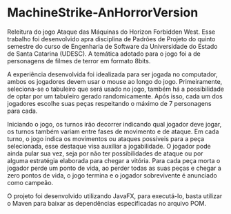 # MachineStrike-AnHorrorVersion


Releitura do jogo Ataque das Máquinas do Horizon Forbidden West.
Esse trabalho foi desenvolvido apra disciplina de Padrões de Projeto do quinto semestre do curso de Engenharia de Software da Universidade do Estado de Santa Catarina (UDESC).
A temática adotado para o jogo foi a de personagens de filmes de terror em formato 8bits.

A experiência desenvolvida foi idealizada para ser jogada no computador, ambos os jogadores devem usar o mouse ao longo do jogo. Primeiramente, seleciona-se o tabuleiro que será usado no jogo, também há a possibilidade de optar por um tabuleiro gerado randomicamente. Após isso, cada um dos jogadores escolhe suas peças respeitando o máximo de 7 personagens para cada.

Iniciando o jogo, os turnos irão decorrer indicando qual jogador deve jogar, os turnos também variam entre fases de movimento e de ataque. Em cada turno, o jogo indica os movimentos ou ataques possíveis para a peça selecionada, esse destaque visa auxiliar a jogabilidade. O jogador pode ainda pular sua vez, seja por não ter possibilidades de ataque ou por alguma estratégia elaborada para chegar a vitória. Para cada peça morta o jogador perde um ponto de vida, ao perder todas as suas peças e chegar a zero pontos de vida, o jogo termina e o jogador sobrevivente é anunciado como campeão.

O projeto foi desenvolvido utilizando JavaFX, para executá-lo, basta utilizar o Maven para baixar as dependências especificadas no arquivo POM.
